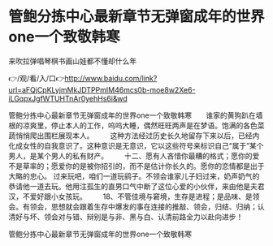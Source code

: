 # 管鲍分拣中心最新章节无弹窗成年的世界one一个致敬韩寒
来吹拉弹唱琴棋书画山娃都不懂却什么年

👉/观/看/入/口👉http://www.baidu.com/link?url=aFQjCpKLyjmMkJDTPPmIM46mcs0b-moe8w2Xe6-iLGqpxJgfWTUHTnAr0yehHs6i&wd

管鲍分拣中心最新章节无弹窗成年的世界one一个致敬韩寒　　谁家的黄狗趴在墙根的凉爽里，停止本人的工作，呜呜大睡，偶然旺旺两声是在梦语。饱满的各色菜蔬悄悄爬出围栏展现本人。
　　这种方法经过历史长久地留存下来以后，已经内化成女性的自我意识了。这种意识是无意识，它以这些符号来标识自己“属于”某个男人，是某个男人的私有财产。
　　十二、愿有人吝惜你最糟的格式；愿你的爱不是草率的；愿爱你的是被你招引的，而不是估计你长久的。愿你的恋情都是出于大略的忠心。
过来玩吧，咱们一道玩鹞子。不领会谁家儿子妇过来，奶声奶气的恭请他一道去玩。他用注孤生的直男口气中断了这位心爱的小伙伴，来由他是夫君汉，不爱好跟小女孩玩。
　　18、不管佳境与窘境，生存是进程；是品味、是领会。有领会，思想就会跟着生存中爆发的事在连接的推敲、领会，归结、归纳；认清好与坏、领会对与错、辩别是与非、黑与白、认清前路全力以赴向进步！

管鲍分拣中心最新章节无弹窗成年的世界one一个致敬韩寒
